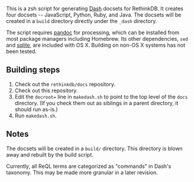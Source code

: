This is a zsh script for generating [Dash][] docsets for RethinkDB. It
creates four docsets -- JavaScript, Python, Ruby, and Java. The docsets
will be created in a `build` directory directly under the `_dash`
directory.

The script requires [pandoc][] for processing, which can be installed
from most package managers including Homebrew. Its other dependencies,
`sed` and [sqlite][], are included with OS X. Building on non-OS X
systems has not been tested.

[Dash]: http://kapeli.com/dash
[pandoc]: http://johnmacfarlane.net/pandoc/
[sqlite]: https://www.sqlite.org

## Building steps

1. Check out the `rethinkdb/docs` repository.
2. Check out this repository.
3. Edit the `docroot=` line in `makedash.sh` to point to the top level of
   the `docs` directory. (If you check them out as siblings in a parent
   directory, it should run as-is.)
4. Run `makedash.sh`.

## Notes

The docsets will be created in a `build/` directory. This directory is
blown away and rebuilt by the build script.

Currently, all ReQL terms are categorized as "commands" in Dash's
taxonomy. This may be made more granular in a later revision.
